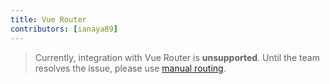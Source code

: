 ```yaml
---
title: Vue Router
contributors: [ianaya89]
---
```


> Currently, integration with Vue Router is **unsupported**. Until the team resolves the issue, please use [manual routing](/en/docs/routing/manual-routing).

<!--

Actualmente, la integración con **vue-router** esta en modo experimental. Si quieres utilizar una estrategia **no experimental** puedes checar [*manual routing*](/en/docs/routing/manual-routing).

Con el *router* puedes elegir entre direccionamiento [basado en componentes](https://router.vuejs.org/api/#router-view) o direccionamiento basado en páginas. En general, cuando se trabaja con aplicaciones móviles, se suele utilizar la estrategia basada en páginas.

## Instalar y registrar el plugin

Debes abrir la terminal e ingresar el siguiente comando (recuerda estar posicionado en el directorio del proyecto):

```shell
$ npm install --save vue-router
```

En el archivo principal de la aplicacióm (generalmente, `app.js` o `main.js`), debes importar Vue y *vue-router y luego enlazarlos.

```JavaScript
const Vue = require('nativescript-vue');
const VueRouter = require('vue-router');

Vue.use(VueRouter);
```

## Uso básico

Esta sección recorre un poco un ejemplo completo basdo en direccionamiento por páginas, separando el proceso en pequeños pasos y con detalladas aclaraciones.

---
Define una página `Mater` con el *router* como título (`$route.path`).

Crea un botón con el evento siguiente evento: `@tap="$router.push('/detail')"`. Cada vez que se presione este botón, una nueva página `Detail` será apilada en la pila de navegación.

Crea un segundo botón con el mismo evento pero agrega un parametro de tipo *query* llamado `user` a la ruta. Cuando se presione este botón, le enviara información adicional a la página `Detail`.

```HTML
const Master = {
  template: `
    <Page>
      <ActionBar :title="$route.path" />
      <StackLayout>
        <Button text="To Details" @tap="$router.push('/detail')" />
        <Button text="To Details (with query param)" @tap="$router.push('/detail?user=John+Appleseed')"></Button>
      </StackLayout>
    </Page>
  `
};
```

---
Define la página `Detail` con un `NavigationButton`. Recuerda que en iOS, este botón te direcciona a la página anterior (de la pila de navegación). En cambio en Android necesitas agregar manualmente un evento `tap` para conseguir el mismo comportamiento: `@tap="$router.back()"`

Dentro de `Detail`, puedes utilizar el parametro de tipo *query* llamado `user` que definiste en la página `Master`. Por ejemplo, se puede visualizar ese valor como texto dentro de un componente `Label`: `<Label :text="$route.query.user">`.

Crea otro botón con el siguiente evento: `@tap="$router.go(<número-de-páginas>)`. Esto permitirá que cuando se presione ese botón, puedes navegar hacia atras una determinada cantidad de páginas.

```HTML
const Detail = {
  template: `
    <Page>
      <ActionBar :title="$route.path">
        <NavigationButton text="Back!" android.systemIcon="ic_menu_back" @tap="$router.back()" />
      </ActionBar>
      <StackLayout>
        <Label :text="$route.query.user" v-if="$route.query.user" />
        <Button text="Back to Master" @tap="$router.go(-1)" />
      </StackLayout>
    </Page>
  `
};
```

---
Crea una instancia de *router*, habilita el direccionamiento a través de páginas y define todas las rutas de tu aplicación.

```JavaScript
const router = new VueRouter({
  pageRouting: true,
  routes: [
    {path: '/master', component: Master},
    {path: '/detail', component: Detail},
    {path: '*', redirect: '/master'}
  ]
});
```

---
Carga la ruta por defecto (*master*) cuando la aplicación se inicializa.

```JavaScript
router.replace('/master');
```

---
Enlza a la instancia de `Vue` con la instancia del *router* creada anteriormente.

```JavaScript
new Vue({
  router
}).$start();
```

## Puedes ver también

*vue-router* tiene más trucos debajo de la manga, para conocerlos mejor puedes visitar [la documentación oficial]((https://router.vuejs.org/en/).

También puedes encontrar varios [ejemplos de NativeScript-Vue](https://github.com/nativescript-vue/nativescript-vue/tree/master/samples):

* [app-with-page-routing](https://github.com/nativescript-vue/nativescript-vue/tree/master/samples/app/app-with-page-routing.js)
* [app-with-router](https://github.com/nativescript-vue/nativescript-vue/tree/master/samples/app/app-with-router.js)
* [app-with-router-pages](https://github.com/nativescript-vue/nativescript-vue/tree/master/samples/app/app-with-router-pages.js)

-->
